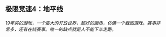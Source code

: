 ## 极限竞速4：地平线
###### 19年买的游戏，一个蛮大的开放世界，超好的画质，仿佛一个截图游戏。赛事非常多，还有在线赛事。唯一的缺点就是人不能下车走路。
<base-photolist value="games/jxjs4/" imgName="极限竞速" :number="14"/>